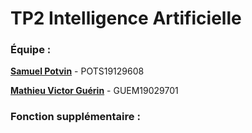 # TP2 Intelligence Artificielle

### Équipe :

**[Samuel Potvin](https://github.com/Samu3lPo)** - POTS19129608

**[Mathieu Victor Guérin](https://github.com/Vyktors)** - GUEM19029701

### Fonction supplémentaire : 
